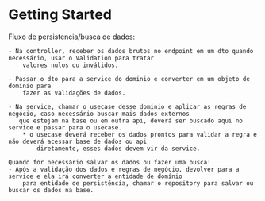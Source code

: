 # Getting Started

Fluxo de persistencia/busca de dados:

    - Na controller, receber os dados brutos no endpoint em um dto quando necessário, usar o Validation para tratar
        valores nulos ou inválidos.
    
    - Passar o dto para a service do dominio e converter em um objeto de domínio para 
        fazer as validações de dados.
    
    - Na service, chamar o usecase desse dominio e aplicar as regras de negócio, caso necessário buscar mais dados externos
       que estejam na base ou em outra api, deverá ser buscado aqui no service e passar para o usecase.
        * o usecase deverá receber os dados prontos para validar a regra e não deverá acessar base de dados ou api 
            diretamente, esses dados devem vir da service.
    
    Quando for necessário salvar os dados ou fazer uma busca: 
    - Após a validação dos dados e regras de negócio, devolver para a service e ela irá converter a entidade de domínio
        para entidade de persistência, chamar o repository para salvar ou buscar os dados na base.
    
    